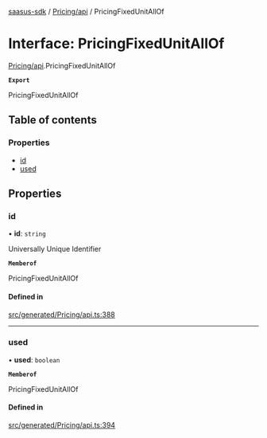 [saasus-sdk](../README.md) / [Pricing/api](../modules/Pricing_api.md) / PricingFixedUnitAllOf

# Interface: PricingFixedUnitAllOf

[Pricing/api](../modules/Pricing_api.md).PricingFixedUnitAllOf

**`Export`**

PricingFixedUnitAllOf

## Table of contents

### Properties

- [id](Pricing_api.PricingFixedUnitAllOf.md#id)
- [used](Pricing_api.PricingFixedUnitAllOf.md#used)

## Properties

### id

• **id**: `string`

Universally Unique Identifier

**`Memberof`**

PricingFixedUnitAllOf

#### Defined in

[src/generated/Pricing/api.ts:388](https://github.com/saasus-platform/saasus-sdk-javascript/blob/997c544/src/generated/Pricing/api.ts#L388)

___

### used

• **used**: `boolean`

**`Memberof`**

PricingFixedUnitAllOf

#### Defined in

[src/generated/Pricing/api.ts:394](https://github.com/saasus-platform/saasus-sdk-javascript/blob/997c544/src/generated/Pricing/api.ts#L394)

